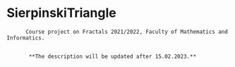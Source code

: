 # SierpinskiTriangle
          Course project on Fractals 2021/2022, Faculty of Mathematics and Informatics.
          
          
           **The description will be updated after 15.02.2023.**
